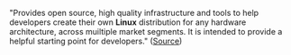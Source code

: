 "Provides open source, high quality infrastructure and tools to help developers
create their own **Linux** distribution for any hardware architecture, across
muiltiple market segments. It is intended to provide a helpful starting point
for developers."
  ([Source](https://wiki.yoctoproject.org/wiki/FAQ#What_is_the_Yocto_Project.3F))
